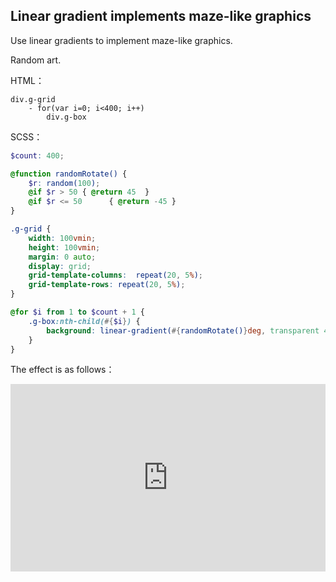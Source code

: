 ## Linear gradient implements maze-like graphics

Use linear gradients to implement maze-like graphics.

Random art.

HTML：

```pug
div.g-grid
    - for(var i=0; i<400; i++)
        div.g-box
```

SCSS：
```scss
$count: 400;

@function randomRotate() {
    $r: random(100);
    @if $r > 50 { @return 45  }
    @if $r <= 50      { @return -45 }
}

.g-grid {
    width: 100vmin;
    height: 100vmin;
    margin: 0 auto;
    display: grid;
    grid-template-columns:  repeat(20, 5%);
    grid-template-rows: repeat(20, 5%);
}

@for $i from 1 to $count + 1 {
    .g-box:nth-child(#{$i}) {
        background: linear-gradient(#{randomRotate()}deg, transparent 49.5%, deeppink 49.5%, deeppink 50.5%, transparent 50.5%);
    }
}
```

The effect is as follows：

<iframe height="300" style="width: 100%;" scrolling="no" title="bg-linear-gradient-maze" src="https://codepen.io/dvha/embed/PoXBexg?default-tab=html%2Cresult" frameborder="no" loading="lazy" allowtransparency="true" allowfullscreen="true">
  See the Pen <a href="https://codepen.io/dvha/pen/PoXBexg">
  bg-linear-gradient-maze</a> by HaDV (<a href="https://codepen.io/dvha">@dvha</a>)
  on <a href="https://codepen.io">CodePen</a>.
</iframe>